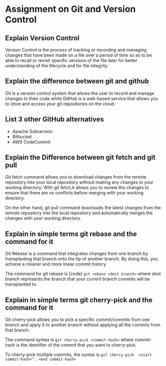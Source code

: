 # Assignment on Git and Version Control

## Explain Version Control

Version Control is the process of tracking or recording and managing changes that have been made on a file over a period of time so as to be able to recall or revisit specific versions of the file later for better understanding of the lifecycle and for file integrity.

## Explain the difference between git and github

Git is a version control system that allows the user to record and manage changes to their code while GitHub is a web-based service that allows you to store and access your git repositories on the cloud.

## List 3 other GitHub alternatives

- Apache Subversion
- Bitbucket
- AWS CodeCommit

## Explain the Difference between git fetch and git pull  

Git fetch command allows you to download changes from the remote repository into your local repository without making any changes to your working directory. With git fetch,it allows you to review the changes to ensure that there are no conflicts before merging with your working directory.

On the other hand, git pull command downloads the latest changes from the remote repository into the local repository and automatically merges the changes with your working directory.

## Explain in simple terms git rebase and the command for it

Git Rebase is a command that integrates changes from one branch by transplanting that branch onto the tip of another branch. By doing this, you achieve a cleaner and more linear commit history.

The command for git rebase is [code] `git rebase <dest branch>` where dest branch represents the branch that your current branch commits will be transplanted to.

## Explain in simple terms git cherry-pick and the command for it

Git cherry-pick allows you to pick a specific commit/commits from one branch and apply it to another branch without applying all the commits from that branch.

The command syntax is `git cherry-pick <commit-hash>` where commit-hash is the identifier of the commit that you want to cherry-pick.

To cherry-pick multiple commits, the syntax is `git cherry-pick  <start commit-hash>^..<end commit-hash>`
